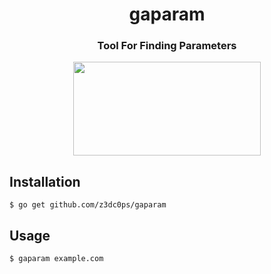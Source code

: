 <h1 align="center"> gaparam</h1>
<h3 align="center">Tool For Finding Parameters</h3>
<p align="center">
  <img align="center"  width="300px" height="150px;" src="https://undo.io/media/uploads/files/Golang.png">
</p>

## Installation 
```
$ go get github.com/z3dc0ps/gaparam
```

## Usage 
```
$ gaparam example.com
```
